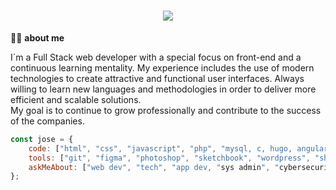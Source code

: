 <h1 align="center">
    <img src="https://readme-typing-svg.herokuapp.com/?lines=Hello+👋;visit+me+on;allowcookies.dev!&center=true&size=30">
</h1>

🙋‍♂️ <b>about me</b>

I´m a Full Stack web developer with a special focus on front-end and a continuous learning mentality. My experience includes the use of modern technologies to create attractive and functional user interfaces. Always willing to learn new languages and methodologies in order to deliver more efficient and scalable solutions. <br>
My goal is to continue to grow professionally and contribute to the success of the companies.

```javascript
const jose = {
    code: ["html", "css", "javascript", "php", "mysql, c, hugo, angular"],
    tools: ["git", "figma", "photoshop", "sketchbook", "wordpress", "shopify"],
    askMeAbout: ["web dev", "tech", "app dev, "sys admin", "cybersecurity", "dev ops"]
};
```
